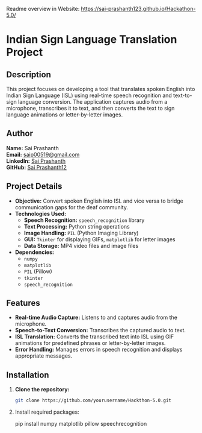 Readme overview in Website: https://sai-prashanth123.github.io/Hackathon-5.0/

# Indian Sign Language Translation Project

## Description
This project focuses on developing a tool that translates spoken English into Indian Sign Language (ISL) using real-time speech recognition and text-to-sign language conversion. The application captures audio from a microphone, transcribes it to text, and then converts the text to sign language animations or letter-by-letter images.

## Author
**Name:** Sai Prashanth  
**Email:** saip00519@gmail.com  
**LinkedIn:** [Sai Prashanth](https://www.linkedin.com/in/sai-prashanth-18a916284)  
**GitHub:** [Sai Prashanth12](https://github.com/Sai-Prashanth12)

## Project Details

- **Objective:** Convert spoken English into ISL and vice versa to bridge communication gaps for the deaf community.
- **Technologies Used:**
  - **Speech Recognition:** `speech_recognition` library
  - **Text Processing:** Python string operations
  - **Image Handling:** `PIL` (Python Imaging Library)
  - **GUI:** `Tkinter` for displaying GIFs, `matplotlib` for letter images
  - **Data Storage:** MP4 video files and image files
- **Dependencies:**
  - `numpy`
  - `matplotlib`
  - `PIL` (Pillow)
  - `tkinter`
  - `speech_recognition`

## Features

- **Real-time Audio Capture:** Listens to and captures audio from the microphone.
- **Speech-to-Text Conversion:** Transcribes the captured audio to text.
- **ISL Translation:** Converts the transcribed text into ISL using GIF animations for predefined phrases or letter-by-letter images.
- **Error Handling:** Manages errors in speech recognition and displays appropriate messages.

## Installation

1. **Clone the repository:**
   ```bash
   git clone https://github.com/yourusername/Hackthon-5.0.git

2. Install required packages:
   
   pip install numpy matplotlib pillow speechrecognition

